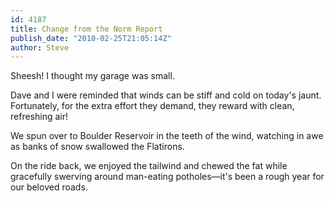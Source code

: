 ```yaml
---
id: 4187
title: Change from the Norm Report
publish_date: "2010-02-25T21:05:14Z"
author: Steve
---
```

  
Sheesh! I thought my garage was small.

Dave and I were reminded that winds can be stiff and cold on today's jaunt. Fortunately, for the extra effort they demand, they reward with clean, refreshing air!

We spun over to Boulder Reservoir in the teeth of the wind, watching in awe as banks of snow swallowed the Flatirons.

On the ride back, we enjoyed the tailwind and chewed the fat while gracefully swerving around man-eating potholes—it's been a rough year for our beloved roads.

